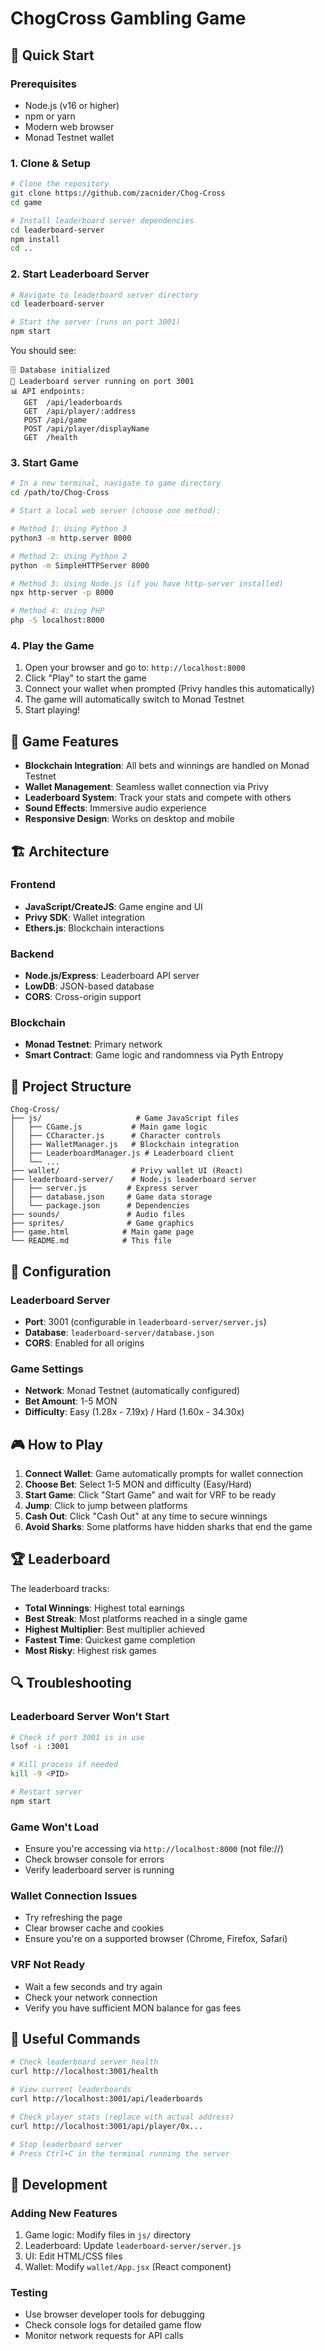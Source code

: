 # ChogCross Gambling Game



## 🚀 Quick Start

### Prerequisites

- Node.js (v16 or higher)
- npm or yarn
- Modern web browser
- Monad Testnet wallet  

### 1. Clone & Setup

```bash
# Clone the repository
git clone https://github.com/zacnider/Chog-Cross
cd game

# Install leaderboard server dependencies
cd leaderboard-server
npm install
cd ..
```

### 2. Start Leaderboard Server

```bash
# Navigate to leaderboard server directory
cd leaderboard-server

# Start the server (runs on port 3001)
npm start
```

You should see:
```
🗄️ Database initialized
🚀 Leaderboard server running on port 3001
📊 API endpoints:
   GET  /api/leaderboards
   GET  /api/player/:address
   POST /api/game
   POST /api/player/displayName
   GET  /health
```

### 3. Start Game

```bash
# In a new terminal, navigate to game directory
cd /path/to/Chog-Cross

# Start a local web server (choose one method):

# Method 1: Using Python 3
python3 -m http.server 8000

# Method 2: Using Python 2
python -m SimpleHTTPServer 8000

# Method 3: Using Node.js (if you have http-server installed)
npx http-server -p 8000

# Method 4: Using PHP
php -S localhost:8000
```

### 4. Play the Game

1. Open your browser and go to: `http://localhost:8000`
2. Click "Play" to start the game
3. Connect your wallet when prompted (Privy handles this automatically)
4. The game will automatically switch to Monad Testnet
5. Start playing!

## 🎯 Game Features

- **Blockchain Integration**: All bets and winnings are handled on Monad Testnet
- **Wallet Management**: Seamless wallet connection via Privy
- **Leaderboard System**: Track your stats and compete with others
- **Sound Effects**: Immersive audio experience
- **Responsive Design**: Works on desktop and mobile

## 🏗️ Architecture

### Frontend
- **JavaScript/CreateJS**: Game engine and UI
- **Privy SDK**: Wallet integration
- **Ethers.js**: Blockchain interactions

### Backend
- **Node.js/Express**: Leaderboard API server
- **LowDB**: JSON-based database
- **CORS**: Cross-origin support

### Blockchain
- **Monad Testnet**: Primary network
- **Smart Contract**: Game logic and randomness via Pyth Entropy

## 📁 Project Structure

```
Chog-Cross/
├── js/                     # Game JavaScript files
│   ├── CGame.js           # Main game logic
│   ├── CCharacter.js      # Character controls
│   ├── WalletManager.js   # Blockchain integration
│   ├── LeaderboardManager.js # Leaderboard client
│   └── ...
├── wallet/                # Privy wallet UI (React)
├── leaderboard-server/    # Node.js leaderboard server
│   ├── server.js         # Express server
│   ├── database.json     # Game data storage
│   └── package.json      # Dependencies
├── sounds/               # Audio files
├── sprites/              # Game graphics
├── game.html            # Main game page
└── README.md            # This file
```

## 🔧 Configuration

### Leaderboard Server
- **Port**: 3001 (configurable in `leaderboard-server/server.js`)
- **Database**: `leaderboard-server/database.json`
- **CORS**: Enabled for all origins

### Game Settings
- **Network**: Monad Testnet (automatically configured)
- **Bet Amount**: 1-5 MON
- **Difficulty**: Easy (1.28x - 7.19x) / Hard (1.60x - 34.30x)

## 🎮 How to Play

1. **Connect Wallet**: Game automatically prompts for wallet connection
2. **Choose Bet**: Select 1-5 MON and difficulty (Easy/Hard)
3. **Start Game**: Click "Start Game" and wait for VRF to be ready
4. **Jump**: Click to jump between platforms
5. **Cash Out**: Click "Cash Out" at any time to secure winnings
6. **Avoid Sharks**: Some platforms have hidden sharks that end the game

## 🏆 Leaderboard

The leaderboard tracks:
- **Total Winnings**: Highest total earnings
- **Best Streak**: Most platforms reached in a single game
- **Highest Multiplier**: Best multiplier achieved
- **Fastest Time**: Quickest game completion
- **Most Risky**: Highest risk games

## 🔍 Troubleshooting

### Leaderboard Server Won't Start
```bash
# Check if port 3001 is in use
lsof -i :3001

# Kill process if needed
kill -9 <PID>

# Restart server
npm start
```

### Game Won't Load
- Ensure you're accessing via `http://localhost:8000` (not file://)
- Check browser console for errors
- Verify leaderboard server is running

### Wallet Connection Issues
- Try refreshing the page
- Clear browser cache and cookies
- Ensure you're on a supported browser (Chrome, Firefox, Safari)

### VRF Not Ready
- Wait a few seconds and try again
- Check your network connection
- Verify you have sufficient MON balance for gas fees

## 🔗 Useful Commands

```bash
# Check leaderboard server health
curl http://localhost:3001/health

# View current leaderboards
curl http://localhost:3001/api/leaderboards

# Check player stats (replace with actual address)
curl http://localhost:3001/api/player/0x...

# Stop leaderboard server
# Press Ctrl+C in the terminal running the server
```

## 📝 Development

### Adding New Features
1. Game logic: Modify files in `js/` directory
2. Leaderboard: Update `leaderboard-server/server.js`
3. UI: Edit HTML/CSS files
4. Wallet: Modify `wallet/App.jsx` (React component)

### Testing
- Use browser developer tools for debugging
- Check console logs for detailed game flow
- Monitor network requests for API calls


